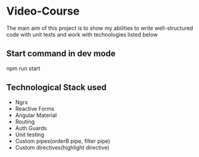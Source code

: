 # Video-Course

The main aim of this project is to show my abilities to write well-structured code with unit tests and work with technologies listed below
## Start command in dev mode
npm run start

## Technological Stack used
* Ngrx
* Reactive Forms
* Angular Material
* Routing
* Auth Guards
* Unit testing
* Custom pipes(orderB pipe, filter pipe)
* Custom directives(highlight directive)